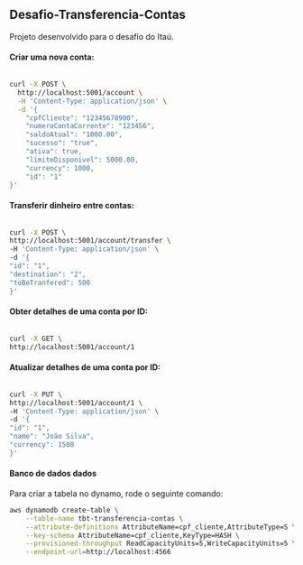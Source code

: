 ## Desafio-Transferencia-Contas

Projeto desenvolvido para o desafio do Itaú.

#### Criar uma nova conta:
``` bash

curl -X POST \
  http://localhost:5001/account \
  -H 'Content-Type: application/json' \
  -d '{
    "cpfCliente": "12345678900",
    "numeroContaCorrente": "123456",
    "saldoAtual": "1000.00",
    "sucesso": "true",
    "ativa": true,
    "limiteDisponivel": 5000.00,
    "currency": 1000,
    "id": "1"
}'

```

#### Transferir dinheiro entre contas:
``` bash

curl -X POST \
http://localhost:5001/account/transfer \
-H 'Content-Type: application/json' \
-d '{
"id": "1",
"destination": "2",
"toBeTranfered": 500
}'
```

#### Obter detalhes de uma conta por ID:
``` bash

curl -X GET \
http://localhost:5001/account/1
```

#### Atualizar detalhes de uma conta por ID:

``` bash

curl -X PUT \
http://localhost:5001/account/1 \
-H 'Content-Type: application/json' \
-d '{
"id": "1",
"name": "João Silva",
"currency": 1500
}'
```

#### Banco de dados dados

Para criar a tabela no dynamo, rode o seguinte comando:

``` bash
aws dynamodb create-table \
    --table-name tbt-transferencia-contas \
    --attribute-definitions AttributeName=cpf_cliente,AttributeType=S \
    --key-schema AttributeName=cpf_cliente,KeyType=HASH \
    --provisioned-throughput ReadCapacityUnits=5,WriteCapacityUnits=5 \
    --endpoint-url=http://localhost:4566
```